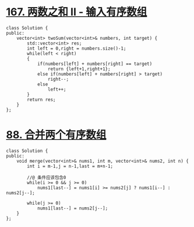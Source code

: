 # [167. 两数之和 II - 输入有序数组](https://leetcode-cn.com/problems/two-sum-ii-input-array-is-sorted/)

```
class Solution {
public:
    vector<int> twoSum(vector<int>& numbers, int target) {
        std::vector<int> res;
        int left = 0,right = numbers.size()-1;
        while(left < right)
        {
            if(numbers[left] + numbers[right] == target)
                return {left+1,right+1};
            else if(numbers[left] + numbers[right] > target)
                right--;
            else
                left++;
        }
        return res;
    }
};
```

# [88. 合并两个有序数组](https://leetcode-cn.com/problems/merge-sorted-array/)

```
class Solution {
public:
    void merge(vector<int>& nums1, int m, vector<int>& nums2, int n) {
        int i = m-1,j = n-1,last = m+n-1;

        //@ 条件应该包含0
		while(i >= 0 && j >= 0)
			nums1[last--] = nums1[i] >= nums2[j] ? nums1[i--] : nums2[j--];

		while(j >= 0)
			nums1[last--] = nums2[j--];
    }
};
```

